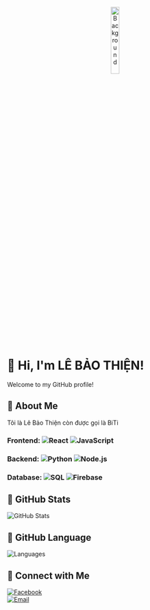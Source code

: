 <!-- Background Image -->
<p align="center">
  <img src="https://scontent.fsgn5-15.fna.fbcdn.net/v/t39.30808-6/469522732_2137841116630957_661596625779349055_n.jpg?_nc_cat=111&ccb=1-7&_nc_sid=6ee11a&_nc_eui2=AeF-Ee-4wLfpaQRU6qxoeL0on4HqPw61pEOfgeo_DrWkQ26qf6MVyKjMRpq2OV85edaZBoOMOlOzaNgfWAaknn3o&_nc_ohc=HRYPBDBaq-MQ7kNvgHCWAEO&_nc_zt=23&_nc_ht=scontent.fsgn5-15.fna&_nc_gid=AvoeCHT1Jcbw4kXnRagpGCH&oh=00_AYCm0U_irp2PDlGBbaKpSLe-XvkiMaYlwsYGFYXIhq2o3Q&oe=6781C4C0" alt="Background" width="20%" />
</p>

# 👋 Hi, I'm LÊ BẢO THIỆN!
Welcome to my GitHub profile! 
## 🚀 About Me
Tôi là Lê Bảo Thiện còn được gọi là BiTi
### Frontend: ![React](https://img.shields.io/badge/-React-61DBFB?style=flat&logo=react&logoColor=white) ![JavaScript](https://img.shields.io/badge/-JavaScript-F7DF1E?style=flat&logo=javascript&logoColor=white)
### Backend: ![Python](https://img.shields.io/badge/-Python-3776AB?style=flat&logo=python&logoColor=white) ![Node.js](https://img.shields.io/badge/-Node.js-339933?style=flat&logo=node.js&logoColor=white)
### Database: ![SQL](https://img.shields.io/badge/-SQL-003B57?style=flat&logo=postgresql&logoColor=white) ![Firebase](https://img.shields.io/badge/-Firebase-FFCA28?style=flat&logo=firebase&logoColor=black)
## 🌟 GitHub Stats
![GitHub Stats](https://github-readme-stats.vercel.app/api?username=BiTi1903&show_icons=true&hide_title=true&hide=prs&count_private=true&theme=radical)
## 🌟 GitHub Language
![Languages](https://github-readme-stats.vercel.app/api/top-langs/?username=BiTi1903&layout=compact&theme=tokyonight)
## 🤝 Connect with Me
[![Facebook](https://img.shields.io/badge/Facebook-1877F2?style=flat&logo=facebook&logoColor=white)](https://www.facebook.com/dunghackfemnha/)  
[![Email](https://img.shields.io/badge/Email-0078D4?style=flat&logo=microsoft-outlook&logoColor=white)](mailto:lethien1932003@gmail.com)


